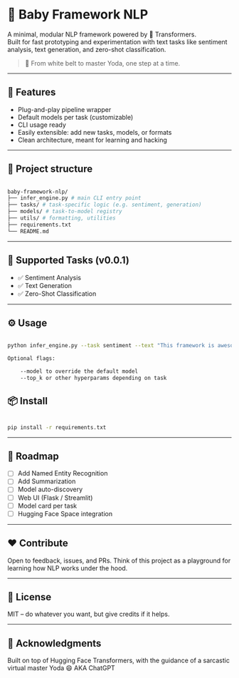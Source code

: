 # 🧠 Baby Framework NLP

A minimal, modular NLP framework powered by 🤗 Transformers.  
Built for fast prototyping and experimentation with text tasks like sentiment analysis, text generation, and zero-shot classification.

> 🥋 From white belt to master Yoda, one step at a time.

---

## 🚀 Features

- Plug-and-play pipeline wrapper
- Default models per task (customizable)
- CLI usage ready
- Easily extensible: add new tasks, models, or formats
- Clean architecture, meant for learning and hacking

---

## 📁 Project structure

```bash

baby-framework-nlp/
├── infer_engine.py # main CLI entry point
├── tasks/ # task-specific logic (e.g. sentiment, generation)
├── models/ # task-to-model registry
├── utils/ # formatting, utilities
├── requirements.txt
└── README.md
```

---

## 🧪 Supported Tasks (v0.0.1)

- ✅ Sentiment Analysis
- ✅ Text Generation
- ✅ Zero-Shot Classification

---

## ⚙️ Usage

```bash

python infer_engine.py --task sentiment --text "This framework is awesome!"

Optional flags:

    --model to override the default model
    --top_k or other hyperparams depending on task
```

## 📦 Install

```bash

pip install -r requirements.txt
```

---

## 🧠 Roadmap

- [ ] Add Named Entity Recognition
- [ ] Add Summarization
- [ ] Model auto-discovery
- [ ] Web UI (Flask / Streamlit)
- [ ] Model card per task
- [ ] Hugging Face Space integration

---

## ❤️ Contribute

Open to feedback, issues, and PRs.
Think of this project as a playground for learning how NLP works under the hood.

---

## 📜 License

MIT – do whatever you want, but give credits if it helps.

---

## 🙌 Acknowledgments

Built on top of Hugging Face Transformers, with the guidance of a sarcastic virtual master Yoda 😄 AKA ChatGPT 